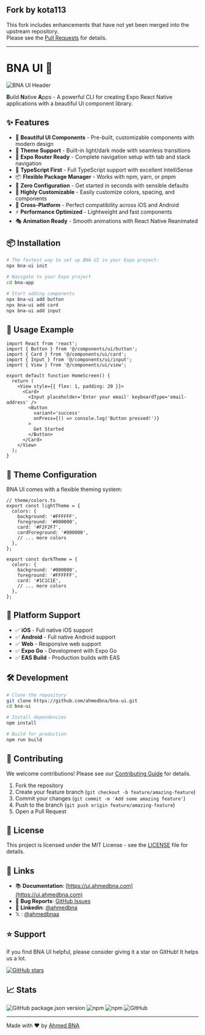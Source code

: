 ## Fork by kota113  
This fork includes enhancements that have not yet been merged into the upstream repository.   
Please see the [Pull Requests](https://github.com/kota113/ui/pulls?q=is%3Apr) for details.

---
# BNA UI 🚀

![BNA UI Header](https://cdn.jsdelivr.net/gh/ahmedbna/bna-ui-demo/bna-ui-header.png)

**B**uild **N**ative **A**pps - A powerful CLI for creating Expo React Native applications with a beautiful UI component library.

## ✨ Features

- 🎨 **Beautiful UI Components** - Pre-built, customizable components with modern design
- 🌙 **Theme Support** - Built-in light/dark mode with seamless transitions
- 📱 **Expo Router Ready** - Complete navigation setup with tab and stack navigation
- 🎯 **TypeScript First** - Full TypeScript support with excellent IntelliSense
- 📦 **Flexible Package Manager** - Works with npm, yarn, or pnpm
- 🚀 **Zero Configuration** - Get started in seconds with sensible defaults
- 🔧 **Highly Customizable** - Easily customize colors, spacing, and components
- 📲 **Cross-Platform** - Perfect compatibility across iOS and Android
- ⚡ **Performance Optimized** - Lightweight and fast components
- 🎭 **Animation Ready** - Smooth animations with React Native Reanimated

## 📦 Installation

```bash
# The fastest way to set up BNA UI in your Expo project:
npx bna-ui init

# Navigate to your Expo project
cd bna-app

# Start adding components
npx bna-ui add button
npx bna-ui add card
npx bna-ui add input
```

## 🎯 Usage Example

```tsx
import React from 'react';
import { Button } from '@/components/ui/button';
import { Card } from '@/components/ui/card';
import { Input } from '@/components/ui/input';
import { View } from '@/components/ui/view';

export default function HomeScreen() {
  return (
    <View style={{ flex: 1, padding: 20 }}>
      <Card>
        <Input placeholder='Enter your email' keyboardType='email-address' />
        <Button
          variant='success'
          onPress={() => console.log('Button pressed!')}
        >
          Get Started
        </Button>
      </Card>
    </View>
  );
}
```

## 🌙 Theme Configuration

BNA UI comes with a flexible theming system:

```tsx
// theme/colors.ts
export const lightTheme = {
  colors: {
    background: '#FFFFFF',
    foreground: '#000000',
    card: '#F2F2F7',
    cardForeground: '#000000',
    // ... more colors
  },
};

export const darkTheme = {
  colors: {
    background: '#000000',
    foreground: '#FFFFFF',
    card: '#1C1C1E',
    // ... more colors
  },
};
```

## 📱 Platform Support

- ✅ **iOS** - Full native iOS support
- ✅ **Android** - Full native Android support
- ✅ **Web** - Responsive web support
- ✅ **Expo Go** - Development with Expo Go
- ✅ **EAS Build** - Production builds with EAS

## 🛠️ Development

```bash
# Clone the repository
git clone https://github.com/ahmedbna/bna-ui.git
cd bna-ui

# Install dependencies
npm install

# Build for production
npm run build
```

## 🤝 Contributing

We welcome contributions! Please see our [Contributing Guide](CONTRIBUTING.md) for details.

1. Fork the repository
2. Create your feature branch (`git checkout -b feature/amazing-feature`)
3. Commit your changes (`git commit -m 'Add some amazing feature'`)
4. Push to the branch (`git push origin feature/amazing-feature`)
5. Open a Pull Request

## 📄 License

This project is licensed under the MIT License - see the [LICENSE](LICENSE) file for details.

## 🔗 Links

- 📚 **Documentation**: [https://ui.ahmedbna.com](https://ui.ahmedbna.com)
- 🐛 **Bug Reports**: [GitHub Issues](https://github.com/ahmedbna/ui/issues)
- 💬 **Linkedin**: [@ahmedbna](https://www.linkedin.com/in/ahmedbna/)
- 𝕏 : [@ahmedbnaa](https://x.com/ahmedbnaa)

## ⭐ Support

If you find BNA UI helpful, please consider giving it a star on GitHub! It helps us a lot.

[![GitHub stars](https://img.shields.io/github/stars/ahmedbna/ui?style=social)](https://github.com/ahmedbna/ui)

## 📈 Stats

![GitHub package.json version](https://img.shields.io/github/package-json/v/ahmedbna/ui)
![npm](https://img.shields.io/npm/v/bna-ui)
![npm](https://img.shields.io/npm/dm/bna-ui)
![GitHub](https://img.shields.io/github/license/ahmedbna/ui)

---

Made with ❤️ by [Ahmed BNA](https://github.com/ahmedbna)
